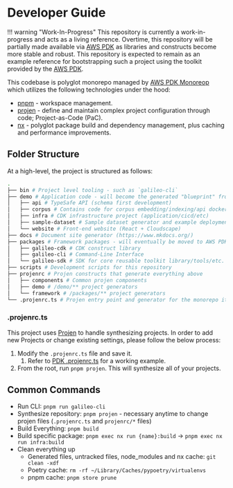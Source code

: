# Developer Guide

!!! warning "Work-In-Progress"
    This repository is currently a work-in-progress and acts as a living reference. Overtime, this repository will be partially made available via [AWS PDK](https://aws.github.io/aws-pdk) as libraries and constructs become more stable and robust. This repository is expected to remain as an example reference for bootstrapping such a project using the toolkit provided by the [AWS PDK](https://aws.github.io/aws-pdk).

This codebase is polyglot monorepo managed by [AWS PDK Monoreop](https://aws.github.io/aws-pdk/developer_guides/nx-monorepo/index.html) which utilizes the following technologies under the hood:

* [pnpm](https://pnpm.io) - workspace management.
* [projen](https://projen.io/) - define and maintain complex project configuration through code; Project-as-Code (PaC).
* [nx](https://nx.dev/) - polyglot package build and dependency management, plus caching and performance improvements.

## Folder Structure
At a high-level, the project is structured as follows:

```sh
.
├── bin # Project level tooling - such as `galileo-cli`
├── demo # Application code - will become the generated "blueprint" from AWS PDK in the future
│   ├── api # TypeSafe API (schema first development)
│   ├── corpus # Contains code for corpus embedding/indexing/api docker (semantic search ++)
│   ├── infra # CDK infrastructure project (application/cicd/etc)
│   ├── sample-dataset # Sample dataset generator and example deployment constructs
│   └── website # Front-end website (React + Cloudscape)
├── docs # Document site generator (https://www.mkdocs.org/)
├── packages # Framework packages - will eventually be moved to AWS PDK
│   ├── galileo-cdk # CDK construct library
│   ├── galileo-cli # Command-Line Interface
│   └── galileo-sdk # SDK for core reusable toolkit library/tools/etc.
├── scripts # Development scripts for this repository
├── projenrc # Projen constructs that generate everything above
│   ├── components # Common projen components
│   ├── demo # /demo/** project generators
│   └── framework # /packages/** project generators
└── .projenrc.ts # Projen entry point and generator for the monorepo itself
```

### .projenrc.ts

This project uses [Projen](https://github.com/projen/projen) to handle synthesizing projects. In order to add new Projects or change existing settings, please follow the below process:

1. Modify the `.projenrc.ts` file and save it.
   1. Refer to [PDK .projenrc.ts](https://github.com/aws/aws-pdk/blob/mainline/.projenrc.ts) for a working example.
2. From the root, run `pnpm projen`. This will synthesize all of your projects.

## Common Commands

- Run CLI: `pnpm run galileo-cli`
- Synthesize repository: `pnpm projen` - necessary anytime to change projen files (`.projenrc.ts` and `projenrc/*` files)
- Build Everything: `pnpm build`
- Build specific package: `pnpm exec nx run {name}:build` -> `pnpm exec nx run infra:build`
- Clean everything up
  - Generated files, untracked files, node_modules and nx cache: `git clean -xdf`
  - Poetry cache: `rm -rf ~/Library/Caches/pypoetry/virtualenvs`
  - pnpm cache: `pnpm store prune`
